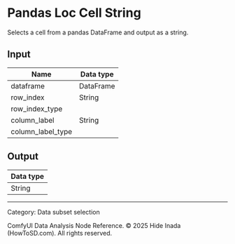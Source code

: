 # Pandas Loc Cell String
Selects a cell from a pandas DataFrame and output as a string.

## Input
| Name | Data type |
|---|---|
| dataframe | DataFrame |
| row_index | String |
| row_index_type |  |
| column_label | String |
| column_label_type |  |

## Output
| Data type |
|---|
| String |

<HR>
Category: Data subset selection

ComfyUI Data Analysis Node Reference. © 2025 Hide Inada (HowToSD.com). All rights reserved.
